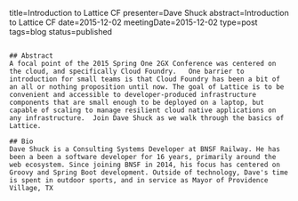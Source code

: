 title=Introduction to Lattice CF
presenter=Dave Shuck
abstract=Introduction to Lattice CF
date=2015-12-02
meetingDate=2015-12-02
type=post
tags=blog
status=published
~~~~~~

## Abstract
A focal point of the 2015 Spring One 2GX Conference was centered on the cloud, and specifically Cloud Foundry.   One barrier to introduction for small teams is that Cloud Foundry has been a bit of an all or nothing proposition until now. The goal of Lattice is to be convenient and accessible to developer-produced infrastructure components that are small enough to be deployed on a laptop, but capable of scaling to manage resilient cloud native applications on any infrastructure.  Join Dave Shuck as we walk through the basics of Lattice.

## Bio
Dave Shuck is a Consulting Systems Developer at BNSF Railway. He has been a been a software developer for 16 years, primarily around the web ecosystem. Since joining BNSF in 2014, his focus has centered on Groovy and Spring Boot development. Outside of technology, Dave's time is spent in outdoor sports, and in service as Mayor of Providence Village, TX
